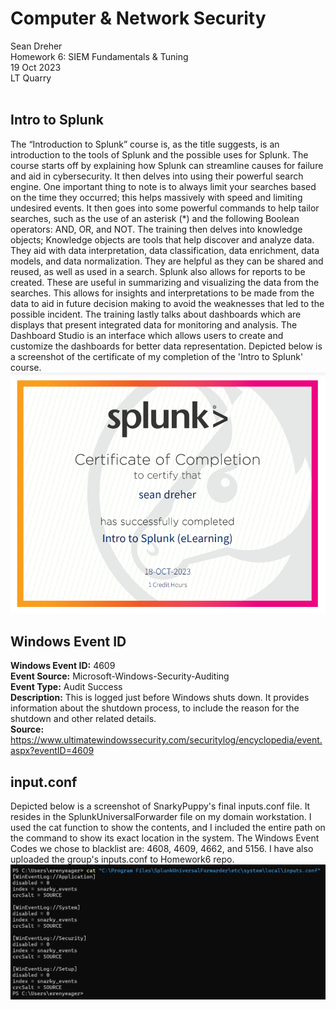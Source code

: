 # **Computer & Network Security**
Sean Dreher  <br />
Homework 6: SIEM Fundamentals & Tuning  <br />
19 Oct 2023  <br />
LT Quarry <br />
<br />
## **Intro to Splunk**
The “Introduction to Splunk” course is, as the title suggests, is an introduction to the tools of Splunk and the possible uses for Splunk. The course starts off by explaining how Splunk can streamline causes for failure and aid in cybersecurity. It then delves into using their powerful search engine. One important thing to note is to always limit your searches based on the time they occurred; this helps massively with speed and limiting undesired events. It then goes into some powerful commands to help tailor searches, such as the use of an asterisk (*) and the following Boolean operators: AND, OR, and NOT. The training then delves into knowledge objects; Knowledge objects are tools that help discover and analyze data. They aid with data interpretation, data classification, data enrichment, data models, and data normalization. They are helpful as they can be shared and reused, as well as used in a search. Splunk also allows for reports to be created. These are useful in summarizing and visualizing the data from the searches. This allows for insights and interpretations to be made from the data to aid in future decision making to avoid the weaknesses that led to the possible incident. The training lastly talks about dashboards which are displays that present integrated data for monitoring and analysis. The Dashboard Studio is an interface which allows users to create and customize the dashboards for better data representation. Depicted below is a screenshot of the certificate of my completion of the 'Intro to Splunk' course. <br />
![6102](https://github.com/seandreher/CNS-Lab/blob/main/Homework6/certificate.png) <br />


## **Windows Event ID**
**Windows Event ID:** 4609 <br />
**Event Source:** Microsoft-Windows-Security-Auditing <br />
**Event Type:** Audit Success <br />
**Description:** This is logged just before Windows shuts down. It provides information about the shutdown process, to include the reason for the shutdown and other related details. <br />
**Source:** https://www.ultimatewindowssecurity.com/securitylog/encyclopedia/event.aspx?eventID=4609 <br />


## **input.conf**
Depicted below is a screenshot of SnarkyPuppy's final inputs.conf file. It resides in the SplunkUniversalForwarder file on my domain workstation. I used the cat function to show the contents, and I included the entire path on the command to show its exact location in the system. The Windows Event Codes we chose to blacklist are: 4608, 4609, 4662, and 5156. I have also uploaded the group's inputs.conf to Homework6 repo. <br />
![6102](https://github.com/seandreher/CNS-Lab/blob/main/Homework6/path2INPUTconf.png) <br />
